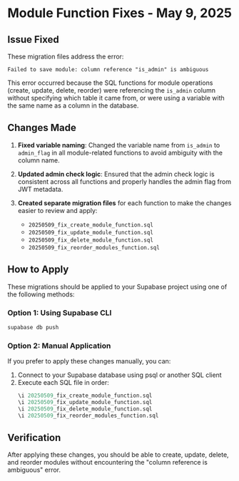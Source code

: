 # Module Function Fixes - May 9, 2025

## Issue Fixed

These migration files address the error:
```
Failed to save module: column reference "is_admin" is ambiguous
```

This error occurred because the SQL functions for module operations (create, update, delete, reorder) were referencing the `is_admin` column without specifying which table it came from, or were using a variable with the same name as a column in the database.

## Changes Made

1. **Fixed variable naming**: Changed the variable name from `is_admin` to `admin_flag` in all module-related functions to avoid ambiguity with the column name.

2. **Updated admin check logic**: Ensured that the admin check logic is consistent across all functions and properly handles the admin flag from JWT metadata.

3. **Created separate migration files** for each function to make the changes easier to review and apply:
   - `20250509_fix_create_module_function.sql`
   - `20250509_fix_update_module_function.sql`
   - `20250509_fix_delete_module_function.sql`
   - `20250509_fix_reorder_modules_function.sql`

## How to Apply

These migrations should be applied to your Supabase project using one of the following methods:

### Option 1: Using Supabase CLI

```bash
supabase db push
```

### Option 2: Manual Application

If you prefer to apply these changes manually, you can:

1. Connect to your Supabase database using psql or another SQL client
2. Execute each SQL file in order:
   ```sql
   \i 20250509_fix_create_module_function.sql
   \i 20250509_fix_update_module_function.sql
   \i 20250509_fix_delete_module_function.sql
   \i 20250509_fix_reorder_modules_function.sql
   ```

## Verification

After applying these changes, you should be able to create, update, delete, and reorder modules without encountering the "column reference is ambiguous" error.
